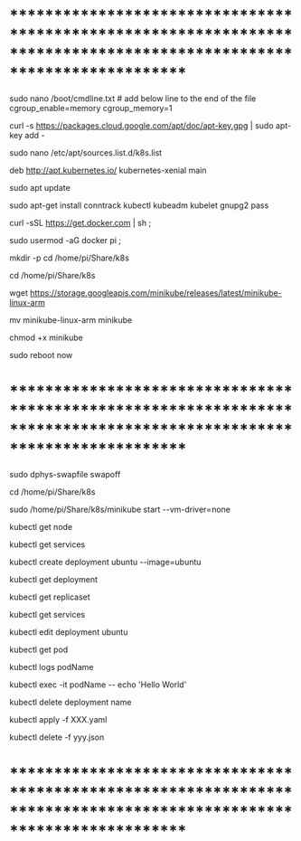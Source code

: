 # ********************************************************************************************************************

sudo nano /boot/cmdline.txt # add below line to the end of the file
 cgroup_enable=memory cgroup_memory=1

curl -s https://packages.cloud.google.com/apt/doc/apt-key.gpg | sudo apt-key add -

sudo nano /etc/apt/sources.list.d/k8s.list

deb http://apt.kubernetes.io/ kubernetes-xenial main

sudo apt update

sudo apt-get install conntrack kubectl kubeadm kubelet gnupg2 pass 

curl -sSL https://get.docker.com | sh ;

sudo usermod -aG docker pi ;
 
mkdir -p cd /home/pi/Share/k8s

cd /home/pi/Share/k8s

wget https://storage.googleapis.com/minikube/releases/latest/minikube-linux-arm

mv minikube-linux-arm minikube

chmod +x minikube

sudo reboot now

# ********************************************************************************************************************

sudo dphys-swapfile swapoff

cd /home/pi/Share/k8s

sudo /home/pi/Share/k8s/minikube start --vm-driver=none

kubectl get node

kubectl get services

kubectl create deployment ubuntu --image=ubuntu

kubectl get deployment

kubectl get replicaset

kubectl get services

kubectl edit deployment ubuntu

kubectl get pod

kubectl logs podName

kubectl exec -it podName -- echo 'Hello World'

kubectl delete deployment name

kubectl apply -f XXX.yaml

kubectl delete -f yyy.json


# ********************************************************************************************************************
